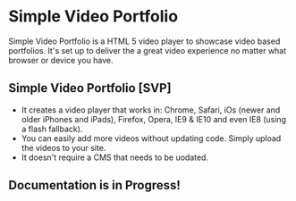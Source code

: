 # Simple Video Portfolio

Simple Video Portfolio is a HTML 5 video player to showcase video based portfolios. It's set up to deliver the a great video experience no matter what browser or device you have.    

## Simple Video Portfolio [SVP] 

* It creates a video player that works in: Chrome, Safari, iOs (newer and older iPhones and iPads), Firefox, Opera, IE9 & IE10 and even IE8 (using a flash fallback).
* You can easily add more videos without updating code. Simply upload the videos to your site.
* It doesn't require a CMS that needs to be uodated.

 
## Documentation is in Progress!